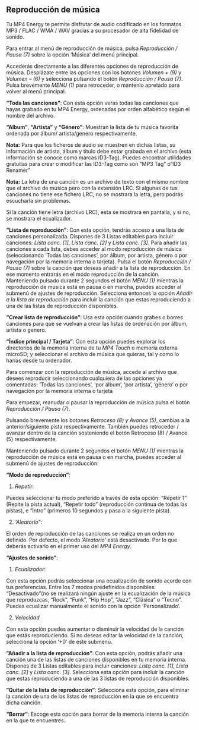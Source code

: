 ## Reproducción de música

Tu MP4 Energy te permite disfrutar de audio codificado en los formatos MP3 / FLAC / WMA / WAV gracias a su procesador de alta fidelidad de sonido. 

Para entrar al menú de reproducción de música, pulsa *Reproducción / Pausa (7)* sobre la opción ‘Música’ del menú principal.

Accederás directamente a las diferentes opciones de reproducción de música. Desplázate entre las opciones con los botones *Volumen + (9)* y *Volumen – (6)* y selecciona pulsando el botón *Reproducción / Pausa (7)*. Pulsa brevemente *MENU (1)* para retroceder, o mantenlo apretado para volver al menú principal.

**“Toda las canciones”**: 
Con esta opción veras todas las canciones que hayas grabado en tu MP4 Energy, ordenadas por orden alfabético según el nombre del archivo.

**“Album”**, **“Artista”** y **“Género”**: Muestran la lista de tu música favorita ordenada por álbum/ artista/genero respectivamente.

**Nota:** Para que los ficheros de audio se muestren en dichas listas, su información de artista, álbum y titulo debe estar grabada en el archivo (esta información se conoce como marcas ID3-Tag). Puedes encontrar utilidades gratuitas para crear o modificar las ID3-Tag como son “MP3 Tag” o“ID3 Renamer”

**Nota:** La letra de una canción es un archivo de texto con el mismo nombre que el archivo de música pero con la extensión LRC. Si algunas de tus canciones no tiene ese fichero LRC, no se mostrara la letra, pero podrás escucharla sin problemas.

Si la canción tiene letra (archivo LRC), esta se mostrara en pantalla, y si no, se mostrara el ecualizador.

**“Lista de reproducción”**: Con esta opción, tendrás acceso a una lista de canciones personalizada.  Dispones de 3 Listas editables para incluir canciones: *Lista canc. [1]*, *Lista canc. [2]* y *Lista canc. [3]*. Para añadir las canciones a cada lista, debes acceder al modo reproducción de música (seleccionando ‘Todas las canciones’, por álbum, por artista, género o por navegación por la memoria interna o tarjeta).  Pulsa el botón *Reproducción / Pausa (7)* sobre la canción que deseas añadir a la lista de reproducción. En ese momento entrarás en el modo reproducción de la canción. Manteniendo pulsado durante 2 segundos el botón *MENU (1)* mientras la reproducción de música está en pausa o en marcha, puedes acceder al submenú de ajustes de reproducción. Selecciona entonces la opción *Añadir a la lista de reproducción* para incluir la canción que estas reproduciendo a una de las listas de reproducción disponibles.

**“Crear lista de reproducción”**: Usa esta opción cuando grabes o borres canciones para que se vuelvan a crear las listas de ordenación por álbum, artista o genero.

**“Índice principal / Tarjeta”**: 
Con esta opción puedes explorar los directorios de la memoria interna de tu *MP4 Touch* o memoria externa microSD; y seleccionar el archivo de música que quieras, tal y como lo harías desde tu ordenador.

Para comenzar con la reproducción de música, accede al archivo que desees reproducir seleccionando cualquiera de las opciones ya comentadas: ‘Todas las canciones’, ‘por álbum’, ‘por artista’, ‘género’ o por navegación por la memoria interna o tarjeta 

Para empezar, reanudar o pausar la reproducción de música pulsa el botón *Reproducción / Pausa (7)*.

Pulsando brevemente los botones *Retroceso (8) y Avance (5)*, cambias a la anterior/siguiente pista respectivamente. También puedes retroceder / avanzar dentro de la canción sosteniendo el botón Retroceso (8) / Avance (5) respectivamente.

Manteniendo pulsado durante 2 segundos el botón *MENU (1)* mientras la reproducción de música está en pausa o en marcha, puedes acceder al submenú de ajustes de reproducción:

**“Modo de reproducción”**: 

1.	*Repetir*:

Puedes seleccionar tu modo preferido a través de esta opción: “Repetir 1” (Repite la pista actual), “Repetir todo” (reproducción continua de todas las pistas), e “Intro” (primeros 10 segundos y pasa a la siguiente pista).

2.	*‘Aleatorio”*: 

El orden de reproducción de las canciones se realiza en un orden no definido. Por defecto, el modo *’Aleatorio’* está desactivado. Por lo que deberás activarlo en el primer uso del *MP4 Energy*.


**“Ajustes de sonido”**:

1.	*Ecualizador*:

Con esta opción podrás seleccionar una ecualización de sonido acorde con tus preferencias. Entre los 7 modos predefinidos  disponibles: “Desactivado”(no se realizará ningún ajuste en la ecualización de la música que reproduzcas, “Rock”, “Funk”, “Hip Hop”, “Jazz”, “Clásica” o “Tecno”. Puedes ecualizar manualmente el sonido con la opción ‘Personalizado’. 

2.	*Velocidad* 

Con esta opción puedes aumentar o disminuir la velocidad de la canción que estás reproduciendo. Si no deseas editar la velocidad de la canción, selecciona la opción ‘+0’ de este submenú.



**”Añadir a la lista de reproducción”**: Con esta opción, podrás añadir una canción una de las listas de canciones disponibles en tu memoria interna.  Dispones de 3 Listas editables para incluir canciones: *Lista canc. [1]*, *Lista canc. [2]* y *Lista canc. [3]*. Selecciona esta opción para incluir la canción que estas reproduciendo a una de las 3 listas de reproducción disponibles.


**”Quitar de la lista de reproducción”**: Selecciona esta opción, para eliminar la canción de una de las listas de reproducción en la que se encuentra dicha canción. 


**“Borrar”**: Escoge esta opción para borrar de la memoria interna la canción en la que te encuentres.

